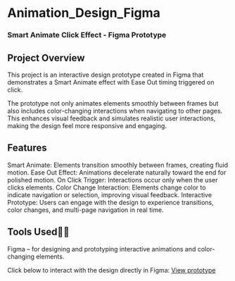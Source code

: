 # Animation_Design_Figma

### Smart Animate Click Effect - Figma Prototype
## Project Overview

This project is an interactive design prototype created in Figma that demonstrates a Smart Animate effect with Ease Out timing triggered on click.

The prototype not only animates elements smoothly between frames but also includes color-changing interactions when navigating to other pages. This enhances visual feedback and simulates realistic user interactions, making the design feel more responsive and engaging.

## Features

Smart Animate: Elements transition smoothly between frames, creating fluid motion.
Ease Out Effect: Animations decelerate naturally toward the end for polished motion.
On Click Trigger: Interactions occur only when the user clicks elements.
Color Change Interaction: Elements change color to indicate navigation or selection, improving visual feedback.
Interactive Prototype: Users can engage with the design to experience transitions, color changes, and multi-page navigation in real time.

## Tools Used🔗🎨

Figma – for designing and prototyping interactive animations and color-changing elements.

Click below to interact with the design directly in Figma:
[View prototype](https://www.figma.com/design/7rmZPmMgQqr5ZwfZtR2q3a/Untitled?node-id=0-1&t=RLKVOKeL9SFNjJMl-1)

